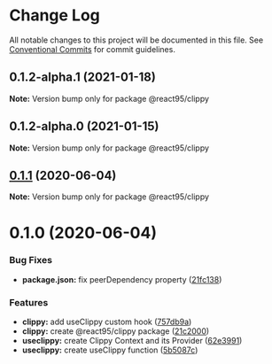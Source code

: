 # Change Log

All notable changes to this project will be documented in this file.
See [Conventional Commits](https://conventionalcommits.org) for commit guidelines.

## 0.1.2-alpha.1 (2021-01-18)

**Note:** Version bump only for package @react95/clippy





## 0.1.2-alpha.0 (2021-01-15)

**Note:** Version bump only for package @react95/clippy





## [0.1.1](https://github.com/React95/React95/compare/@react95/clippy@0.1.0...@react95/clippy@0.1.1) (2020-06-04)

**Note:** Version bump only for package @react95/clippy





# 0.1.0 (2020-06-04)


### Bug Fixes

* **package.json:** fix peerDependency property ([21fc138](https://github.com/React95/React95/commit/21fc1381909c6165664264e400687103afda397d))


### Features

* **clippy:** add useClippy custom hook ([757db9a](https://github.com/React95/React95/commit/757db9a97015ef420ed705a38b91a0a1923f4bda))
* **clippy:** create @react95/clippy package ([21c2000](https://github.com/React95/React95/commit/21c2000e3ea5a9f142ef83801384790cb06634e2))
* **useclippy:** create Clippy Context and its Provider ([62e3991](https://github.com/React95/React95/commit/62e39918b1128530945a564a535c01072e4239bf))
* **useclippy:** create useClippy function ([5b5087c](https://github.com/React95/React95/commit/5b5087c369782273930aec12787a925ae77e454b))
